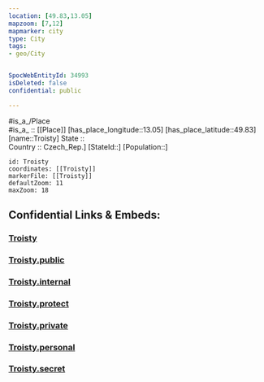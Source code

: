 ```yaml
---
location: [49.83,13.05] 
mapzoom: [7,12] 
mapmarker: city 
type: City
tags:
- geo/City


SpocWebEntityId: 34993
isDeleted: false
confidential: public

---
```

#is_a_/Place  
#is_a_ :: [[Place]] 
[has_place_longitude::13.05] 
[has_place_latitude::49.83] 
[name::Troisty] 
State ::  
Country :: Czech_Rep.] 
[StateId::] 
[Population::] 



```leaflet
id: Troisty
coordinates: [[Troisty]] 
markerFile: [[Troisty]] 
defaultZoom: 11 
maxZoom: 18
```


## Confidential Links & Embeds: 

### [Troisty](/_Standards/Earth/Continent/Europe/Europe~Central/Czech_Republic/regions~Czech_Republic/Plzeňský/City/Troisty.md) 

### [Troisty.public](/_public/Earth/Continent/Europe/Europe~Central/Czech_Republic/regions~Czech_Republic/Plzeňský/City/Troisty.public.md) 

### [Troisty.internal](/_internal/Earth/Continent/Europe/Europe~Central/Czech_Republic/regions~Czech_Republic/Plzeňský/City/Troisty.internal.md) 

### [Troisty.protect](/_protect/Earth/Continent/Europe/Europe~Central/Czech_Republic/regions~Czech_Republic/Plzeňský/City/Troisty.protect.md) 

### [Troisty.private](/_private/Earth/Continent/Europe/Europe~Central/Czech_Republic/regions~Czech_Republic/Plzeňský/City/Troisty.private.md) 

### [Troisty.personal](/_personal/Earth/Continent/Europe/Europe~Central/Czech_Republic/regions~Czech_Republic/Plzeňský/City/Troisty.personal.md) 

### [Troisty.secret](/_secret/Earth/Continent/Europe/Europe~Central/Czech_Republic/regions~Czech_Republic/Plzeňský/City/Troisty.secret.md)

